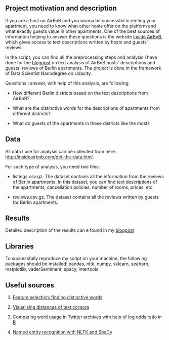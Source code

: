 
## Project motivation and description

If you are a host on AirBnB and you wanna be successful in renting your apartment, you need to know what other hosts offer on the platform and what exactly guests value in other apartments. One of the best sources of information helping to answer these questions is the website [Inside AirBnB](http://insideairbnb.com/get-the-data.html), which gives access to text descriptions written by hosts and guests' reviews. 

In the script, you can find all the preprocessing steps and analysis I have done for the [blogpost](https://medium.com/@vadimvoskresensky/how-do-berlin-neighbourhoods-differ-on-airbnb-bbf2789e9a1d) on text analysis of AirBnB hosts' descriptions and guests' reviews of Berlin apartments. The project is done in the framework of Data Scientist Nanodegree on Udacity. 

Questions I answer, with help of this analysis, are following:

- How different Berlin districts based on the text descriptions from AirBnB? 

- What are the distinctive words for the descriptions of apartments from different districts?

- What do guests of the apartments in these districts like the most?



## Data

All data I use for analysis can be collected from here: http://insideairbnb.com/get-the-data.html.

For such type of analysis, you need two files: 

- listings.csv.gz. The dataset contains all the information from the reviews of Berlin apartments. In this dataset, you can find text descriptions of the apartments, cancellation policies, number of rooms, prices, etc.

- reviews.csv.gz. The dataset contains all the reviews written by guests for Berlin apartments. 

## Results

Detailed description of the results can e found in my [blogpost](https://medium.com/@vadimvoskresensky/how-do-berlin-neighbourhoods-differ-on-airbnb-bbf2789e9a1d)

## Libraries

To successfully reproduce my script on your machine, the following packages should be installed: pandas, nltk, numpy, sklearn, seaborn, matplotlib, vaderSentiment, spacy, intertools

## Useful sources

1. [Feature selection: finding distinctive words](https://liferay.de.dariah.eu/tatom/feature_selection.html)

2. [Visualising distances of text corpora](https://liferay.de.dariah.eu/tatom/working_with_text.html#visualizing-distances)

2. [Comparing word usage in Twitter archives with help of log odds ratio in R](https://www.tidytextmining.com/twitter.html#comparing-word-usage)

3. [Named entity recognition with NLTK and SpaCy](https://towardsdatascience.com/named-entity-recognition-with-nltk-and-spacy-8c4a7d88e7da)



